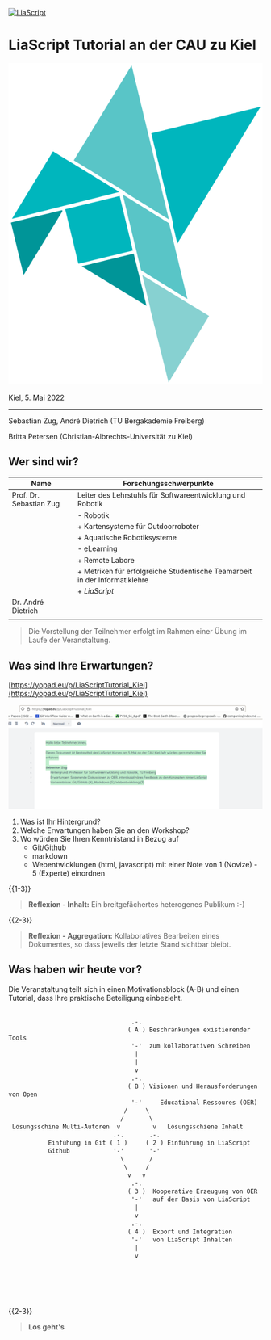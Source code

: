 <!--
author:   Sebastian Zug, André Dietrich

email:    Sebastian.Zug@informatik.tu-freiberg.de

version:  0.0.1

language: de

narrator: Deutsch Male

mode:     Presentation

comment:  Dieser Kurs für in das Projekt LiaScript ein und diskutiert die
          Vorteile im Kontext der OER Idee.

logo:     ./images/logo.png


translation: Deutsch  translations/German.md

-->

[![LiaScript](https://raw.githubusercontent.com/LiaScript/LiaScript/master/badges/course.svg)](https://liascript.github.io/course/?https://raw.githubusercontent.com/SebastianZug/WillkommenAufLiaScript/master/eTeach_Talk.md#1)

# LiaScript Tutorial an der CAU zu Kiel

![LiaScriptLogo](images/logo.png)<!-- style="width: 55%; max-width: 1000px" -->

Kiel, 5. Mai 2022

----------------------------------

Sebastian Zug, André Dietrich (TU Bergakademie Freiberg)

Britta Petersen (Christian-Albrechts-Universität zu Kiel)

## Wer sind wir?

| Name                    | Forschungsschwerpunkte                                                     |
| ----------------------- | -------------------------------------------------------------------------- |
| Prof. Dr. Sebastian Zug | Leiter des Lehrstuhls für Softwareentwicklung und Robotik                  |
|                         | - Robotik                                                                  |
|                         | + Kartensysteme für Outdoorroboter                                         |
|                         | + Aquatische Robotiksysteme                                                |
|                         | - eLearning                                                                |
|                         | + Remote Labore                                                            |
|                         | + Metriken für erfolgreiche Studentische Teamarbeit in der Informatiklehre |
|                         | + _LiaScript_                                                              |
| Dr. André Dietrich      |                                                                            |
|                         |                                                                            |


> Die Vorstellung der Teilnehmer erfolgt im Rahmen einer Übung im Laufe der Veranstaltung.


## Was sind Ihre Erwartungen?

[https://yopad.eu/p/LiaScriptTutorial_Kiel](https://yopad.eu/p/LiaScriptTutorial_Kiel)

![alt-text](images/Etherpad.png)


1. Was ist Ihr Hintergrund?
2. Welche Erwartungen haben Sie an den Workshop?
3. Wo würden Sie Ihren Kenntnistand in Bezug auf
     + Git/Github
     + markdown
     + Webentwicklungen (html, javascript)
  mit einer Note von 1 (Novize) - 5 (Experte) einordnen

{{1-3}}
> **Reflexion - Inhalt:** Ein breitgefächertes heterogenes Publikum :-)


{{2-3}}
> **Reflexion - Aggregation:** Kollaboratives Bearbeiten eines Dokumentes, so dass jeweils der letzte Stand sichtbar bleibt.


## Was haben wir heute vor?

Die Veranstaltung teilt sich in einen Motivationsblock (A-B) und einen Tutorial, dass Ihre praktische Beteiligung einbezieht.

<!-- style="display: block; margin-left: auto; margin-right: auto; max-width: 815px;" -->
```ascii

                                  .-.
                                 ( A ) Beschränkungen existierender Tools
                                  '-'  zum kollaborativen Schreiben
                                   |
                                   |
                                   v
                                  .-.
                                 ( B ) Visionen und Herausforderungen von Open
                                  '-'     Educational Ressoures (OER)                   
                                /     \
                               /       \
 Lösungsschine Multi-Autoren  v         v   Lösungsschiene Inhalt
                             .-.       .-.
           Einfühung in Git ( 1 )     ( 2 ) Einführung in LiaScript
           Github            '-'       '-'  
                               \       /
                                \     /
                                 v   v
                                  .-.
                                 ( 3 )  Kooperative Erzeugung von OER
                                  '-'   auf der Basis von LiaScript
                                   |
                                   v
                                  .-.
                                 ( 4 )  Export und Integration
                                  '-'   von LiaScript Inhalten
                                   |
                                   v






```

{{2-3}}
> **Los geht's**
